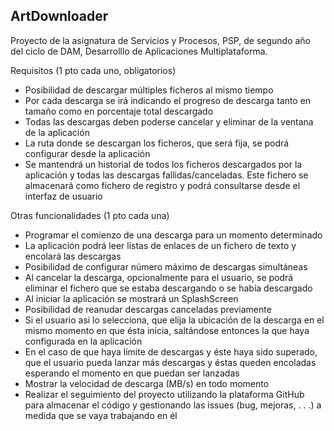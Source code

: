 ## ArtDownloader

Proyecto de la asignatura de Servicios y Procesos, PSP, de segundo año del 
ciclo de DAM, Desarrolllo de Aplicaciones Multiplataforma. 

Requisitos (1 pto cada uno, obligatorios)
- Posibilidad de descargar múltiples ficheros al mismo tiempo
- Por cada descarga se irá indicando el progreso de descarga tanto en tamaño como en porcentaje total descargado
- Todas las descargas deben poderse cancelar y eliminar de la ventana de la aplicación 
- La ruta donde se descargan los ficheros, que será fija, se podrá configurar desde la aplicación
- Se mantendrá un historial de todos los ficheros descargados por la aplicación y todas las descargas fallidas/canceladas. Este fichero se almacenará como fichero de registro y podrá consultarse desde el interfaz de usuario

Otras funcionalidades (1 pto cada una)

- Programar el comienzo de una descarga para un momento determinado
- La aplicación podrá leer listas de enlaces de un fichero de texto y encolará las descargas
- Posibilidad de configurar número máximo de descargas simultáneas
- Al cancelar la descarga, opcionalmente para el usuario, se podrá eliminar el fichero que se estaba descargando o se había descargado
- Al iniciar la aplicación se mostrará un SplashScreen
- Posibilidad de reanudar descargas canceladas previamente
- Si el usuario asi lo selecciona, que elija la ubicación de la descarga en el mismo momento en que ésta inicia, saltándose entonces la que haya configurada en la aplicación
- En el caso de que haya límite de descargas y éste haya sido superado, que el usuario pueda lanzar más descargas y éstas queden encoladas esperando el momento en que puedan ser lanzadas
- Mostrar la velocidad de descarga (MB/s) en todo momento 
- Realizar el seguimiento del proyecto utilizando la plataforma GitHub para almacenar el código y gestionando las issues (bug, mejoras, . . .) a medida que se vaya trabajando en él

